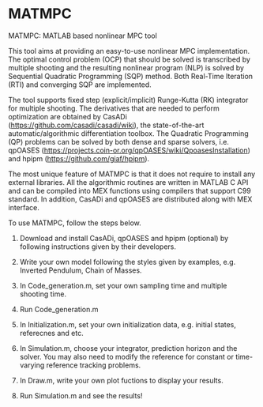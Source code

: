 # MATMPC
MATMPC: MATLAB based nonlinear MPC tool

This tool aims at providing an easy-to-use nonlinear MPC implementation. The optimal control problem (OCP) that should be solved is transcribed by multiple shooting and the resulting nonlinear program (NLP) is solved by Sequential Quadratic Programming (SQP) method. Both Real-Time Iteration (RTI) and converging SQP are implemented. 

The tool supports fixed step (explicit/implicit) Runge-Kutta (RK) integrator for multiple shooting. The derivatives that are needed to perform optimization are obtained by CasADi (https://github.com/casadi/casadi/wiki), the state-of-the-art automatic/algorithmic differentiation toolbox. The Quadratic Programming (QP) problems can be solved by both dense and sparse solvers, i.e. qpOASES (https://projects.coin-or.org/qpOASES/wiki/QpoasesInstallation) and hpipm (https://github.com/giaf/hpipm). 

The most unique feature of MATMPC is that it does not require to install any external libraries. All the algorithmic routines are written in MATLAB C API and can be compiled into MEX functions using compilers that support C99 standard. In addition, CasADi and qpOASES are distributed along with MEX interface.

To use MATMPC, follow the steps below.

1. Download and install CasADi, qpOASES and hpipm (optional) by following instructions given by their developers.

2. Write your own model following the styles given by examples, e.g. Inverted Pendulum, Chain of Masses.

3. In Code_generation.m, set your own sampling time and multiple shooting time.

4. Run Code_generation.m

5. In Initialization.m, set your own initialization data, e.g. initial states, referecnes and etc.

6. In Simulation.m, choose your integrator, prediction horizon and the solver. You may also need to modify the reference for constant or time-varying reference tracking problems.

7. In Draw.m, write your own plot fuctions to display your results.

8. Run Simulation.m and see the results!
